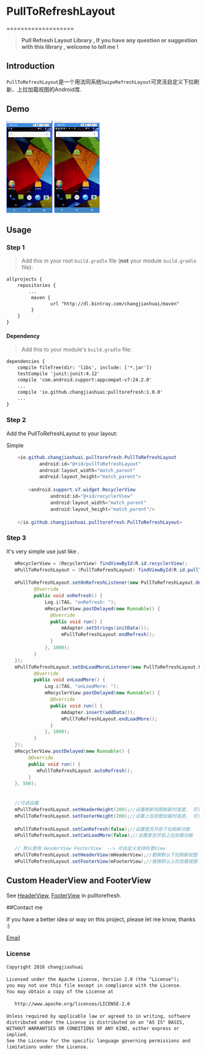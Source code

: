 # PullToRefreshLayout
===================

> **Pull Refresh Layout Library , If you have any question or suggestion  with this library , welcome to tell me !**

## Introduction
`PullToRefreshLayout`是一个用法同系统`SwipeRefreshLayout`可灵活自定义下拉刷新、上拉加载视图的Android库.


## Demo
![默认HeaderViewAndFooterView](screenshots/默认HeaderViewAndFooterView.gif) ![自定义HeaderViewAndFooterView](screenshots/自定义HeaderViewAndFooterView.gif)

## Usage

### Step 1

>Add this in your root `build.gradle` file (**not** your module `build.gradle` file):

``` Gradle
allprojects {
	repositories {
		...
		 maven {
                url "http://dl.bintray.com/changjiashuai/maven"
         }
	}
}
```

#### Dependency

>Add this to your module's `build.gradle` file:

```Gradle
dependencies {
    compile fileTree(dir: 'libs', include: ['*.jar'])
    testCompile 'junit:junit:4.12'
    compile 'com.android.support:appcompat-v7:24.2.0'
    ...
    compile 'io.github.changjiashuai:pulltorefresh:1.0.0'
    ...
}
```


### Step 2

Add the PullToRefreshLayout to your layout:

Simple 

```java
    <io.github.changjiashuai.pulltorefresh.PullToRefreshLayout
            android:id="@+id/pullToRefreshLayout"
            android:layout_width="match_parent"
            android:layout_height="match_parent">
            
        <android.support.v7.widget.RecyclerView
                android:id="@+id/recyclerView"
                android:layout_width="match_parent"
                android:layout_height="match_parent"/>
                
    </io.github.changjiashuai.pulltorefresh.PullToRefreshLayout>
```

### Step 3

It's very simple use just like .
```java
   mRecyclerView = (RecyclerView) findViewById(R.id.recyclerView);
   mPullToRefreshLayout = (PullToRefreshLayout) findViewById(R.id.pullToRefreshLayout);
   
   mPullToRefreshLayout.setOnRefreshListener(new PullToRefreshLayout.OnRefreshListener() {
          @Override
          public void onRefresh() {
              Log.i(TAG, "onRefresh: ");
              mRecyclerView.postDelayed(new Runnable() {
                @Override
                public void run() {
                    mAdapter.setStrings(initData());
                    mPullToRefreshLayout.endRefresh();
                }
              }, 1000);
          }
   });
   mPullToRefreshLayout.setOnLoadMoreListener(new PullToRefreshLayout.OnLoadMoreListener() {
          @Override
          public void onLoadMore() {
              Log.i(TAG, "onLoadMore: ");
              mRecyclerView.postDelayed(new Runnable() {
                @Override
                public void run() {
                    mAdapter.insert(addData());
                    mPullToRefreshLayout.endLoadMore();
                }
              }, 1000);
          }
   });
   mRecyclerView.postDelayed(new Runnable() {
        @Override
        public void run() {
           mPullToRefreshLayout.autoRefresh();
        }
   }, 500);
   
   
   //可选设置
   mPullToRefreshLayout.setHeaderHeight(200);//设置刷新视图刷新时高度， 可滑动高度是这个的2倍
   mPullToRefreshLayout.setFooterHeight(200);//设置上拉视图加载时高度， 可滑动高度是这个的2倍
        
   mPullToRefreshLayout.setCanRefresh(false);//设置是否开启下拉刷新功能
   mPullToRefreshLayout.setCanLoadMore(false);//设置是否开启上拉加载功能
   
   // 默认使用 HeaderView FooterView  --> 可自定义支持任意View
   mPullToRefreshLayout.setHeaderView(mHeaderView);//替换默认下拉刷新视图
   mPullToRefreshLayout.setFooterView(mFooterView);//替换默认上拉加载视图
```

## Custom HeaderView and FooterView

See [HeaderView](https://github.com/changjiashuai/PullToRefreshLayout/tree/master/pulltorefresh/src/main/java/io/github/changjiashuai/pulltorefresh/HeaderView.java), [FooterView](https://github.com/changjiashuai/PullToRefreshLayout/tree/master/pulltorefresh/src/main/java/io/github/changjiashuai/pulltorefresh/FooterView.java) in pulltorefresh.


##Contact me

 If you have a better idea or way on this project, please let me know, thanks :)

[Email](mailto:changjiashuai@gmail.com)



### License
```
Copyright 2016 changjiashuai

Licensed under the Apache License, Version 2.0 (the "License");
you may not use this file except in compliance with the License.
You may obtain a copy of the License at

   http://www.apache.org/licenses/LICENSE-2.0

Unless required by applicable law or agreed to in writing, software
distributed under the License is distributed on an "AS IS" BASIS,
WITHOUT WARRANTIES OR CONDITIONS OF ANY KIND, either express or implied.
See the License for the specific language governing permissions and
limitations under the License.
```